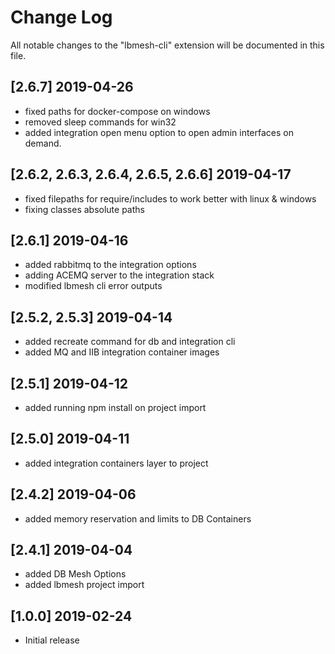 # Change Log
All notable changes to the "lbmesh-cli" extension will be documented in this file.

## [2.6.7] 2019-04-26
- fixed paths for docker-compose on windows
- removed sleep commands for win32
- added integration open menu option to open admin interfaces on demand. 

## [2.6.2, 2.6.3, 2.6.4, 2.6.5, 2.6.6] 2019-04-17
- fixed filepaths for require/includes to work better with linux & windows
- fixing classes absolute paths

## [2.6.1] 2019-04-16
- added rabbitmq to the integration options
- adding ACEMQ server to the integration stack
- modified lbmesh cli error outputs

## [2.5.2, 2.5.3] 2019-04-14
- added recreate command for db and integration cli 
- added MQ and IIB integration container images
 
## [2.5.1] 2019-04-12
- added running npm install on project import

## [2.5.0] 2019-04-11
- added integration containers layer to project

## [2.4.2] 2019-04-06
- added memory reservation and limits to DB Containers

## [2.4.1] 2019-04-04
- added DB Mesh Options
- added lbmesh project import

## [1.0.0] 2019-02-24
- Initial release